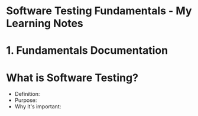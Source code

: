 # Software Testing Fundamentals - My Learning Notes

# 1. Fundamentals Documentation 

# What is Software Testing?
- Definition: 
- Purpose:
- Why it's important:
